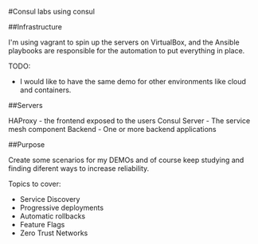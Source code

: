 #Consul
labs using consul

##Infrastructure

I'm using vagrant to spin up the servers on VirtualBox, and the Ansible playbooks are responsible for the automation to put everything in place.

TODO:

- I would like to have the same demo for other environments like cloud and containers.


##Servers

HAProxy - the frontend exposed to the users
Consul Server - The service mesh component
Backend - One or more backend applications

##Purpose

Create some scenarios for my DEMOs and of course keep studying and finding diferent ways to increase reliability.


Topics to cover:

- Service Discovery
- Progressive deployments
- Automatic rollbacks
- Feature Flags
- Zero Trust Networks
